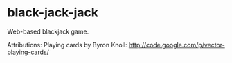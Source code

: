 # black-jack-jack
Web-based blackjack game.

Attributions:
Playing cards by Byron Knoll: http://code.google.com/p/vector-playing-cards/